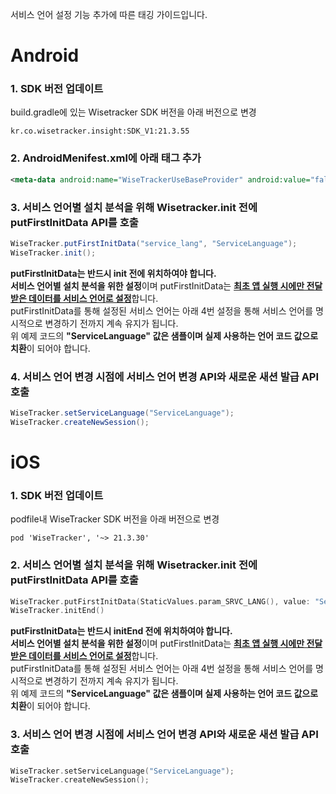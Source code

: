 서비스 언어 설정 기능 추가에 따른 태깅 가이드입니다.

# Android
### 1. SDK 버전 업데이트    
build.gradle에 있는 Wisetracker SDK 버전을 아래 버전으로 변경
```
kr.co.wisetracker.insight:SDK_V1:21.3.55
```

### 2. AndroidMenifest.xml에 아래 태그 추가
```xml
<meta-data android:name="WiseTrackerUseBaseProvider" android:value="false"></meta-data>
```

### 3. 서비스 언어별 설치 분석을 위해 Wisetracker.init 전에 putFirstInitData API를 호출
```java
WiseTracker.putFirstInitData("service_lang", "ServiceLanguage");
WiseTracker.init();
```
**putFirstInitData는 반드시 init 전에 위치하여야 합니다.**    
**서비스 언어별 설치 분석을 위한 설정**이며 putFirstInitData는 <u>**최초 앱 실행 시에만 전달 받은 데이터를 서비스 언어로 설정**</u>합니다.    
putFirstInitData를 통해 설정된 서비스 언어는 아래 4번 설정을 통해 서비스 언어를 명시적으로 변경하기 전까지 계속 유지가 됩니다.    
위 예제 코드의 **"ServiceLanguage" 값은 샘플이며 실제 사용하는 언어 코드 값으로 치환**이 되어야 합니다.

### 4. 서비스 언어 변경 시점에 서비스 언어 변경 API와 새로운 새션 발급 API 호출
```java
WiseTracker.setServiceLanguage("ServiceLanguage");
WiseTracker.createNewSession();
```

# iOS

### 1. SDK 버전 업데이트    
podfile내 WiseTracker SDK 버전을 아래 버전으로 변경
```
pod 'WiseTracker', '~> 21.3.30'
```

### 2. 서비스 언어별 설치 분석을 위해 Wisetracker.init 전에 putFirstInitData API를 호출
```swift
WiseTracker.putFirstInitData(StaticValues.param_SRVC_LANG(), value: "ServiceLanguage")
WiseTracker.initEnd()
```
**putFirstInitData는 반드시 initEnd 전에 위치하여야 합니다.**    
**서비스 언어별 설치 분석을 위한 설정**이며 putFirstInitData는 <u>**최초 앱 실행 시에만 전달 받은 데이터를 서비스 언어로 설정**</u>합니다.    
putFirstInitData를 통해 설정된 서비스 언어는 아래 4번 설정을 통해 서비스 언어를 명시적으로 변경하기 전까지 계속 유지가 됩니다.    
위 예제 코드의 **"ServiceLanguage" 값은 샘플이며 실제 사용하는 언어 코드 값으로 치환**이 되어야 합니다.

### 3. 서비스 언어 변경 시점에 서비스 언어 변경 API와 새로운 새션 발급 API 호출
```swift
WiseTracker.setServiceLanguage("ServiceLanguage");
WiseTracker.createNewSession();
```

